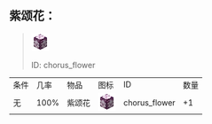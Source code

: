 ## 紫颂花：

> <img src="./mc_icon/decorations/chorus_flower.png">
>
> ID: chorus_flower

<table>
	<tablebody>
		<tr>
			<td>条件</td>
			<td>几率</td>
			<td>物品</td>
			<td>图标</td>
			<td>ID</td>
			<td>数量</td>
		</tr>
		<tr>
			<td>无</td>
			<td>100%</td>
			<td>紫颂花</td>
			<td><img src="./mc_icon/decorations/chorus_flower.png"></td>
			<td>chorus_flower</td>
			<td>+1</td>
		</tr>
	</tablebody>
</table>
